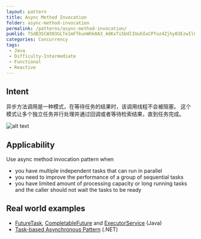 ```yaml
---
layout: pattern
title: Async Method Invocation
folder: async-method-invocation
permalink: /patterns/async-method-invocation/
pumlid: TSdB3SCW303GLTe1mFTkunWhk0A3_4dKxTi5UdlIUuhIoCPfuz4Zjhy03EzwIlGyqjbeQR16fJL1HjuOQF362qjZbrFBnWWsTPZeFm3wHwbCZhvQ4RqMOSXIuA1_LzDctJd75m00
categories: Concurrency
tags:
 - Java
 - Difficulty-Intermediate
 - Functional
 - Reactive
---
```


## Intent
异步方法调用是一种模式，在等待任务的结果时，该调用线程不会被阻塞。
这个模式让多个独立任务并行处理并通过回调或者等待检索结果，直到任务完成。 

![alt text](./etc/async-method-invocation.png "Async Method Invocation")

## Applicability
Use async method invocation pattern when

* you have multiple independent tasks that can run in parallel
* you need to improve the performance of a group of sequential tasks
* you have limited amount of processing capacity or long running tasks and the
  caller should not wait the tasks to be ready

## Real world examples

* [FutureTask](http://docs.oracle.com/javase/8/docs/api/java/util/concurrent/FutureTask.html), [CompletableFuture](https://docs.oracle.com/javase/8/docs/api/java/util/concurrent/CompletableFuture.html) and [ExecutorService](http://docs.oracle.com/javase/8/docs/api/java/util/concurrent/ExecutorService.html) (Java)
* [Task-based Asynchronous Pattern](https://msdn.microsoft.com/en-us/library/hh873175.aspx) (.NET)
